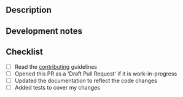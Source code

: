 ## Description
<!-- Why was this PR created? -->

## Development notes
<!-- What have you changed, and how has this been tested? -->

## Checklist

- [ ] Read the [contributing](https://github.com/quantumblacklabs/kedro/blob/master/CONTRIBUTING.md) guidelines
- [ ] Opened this PR as a 'Draft Pull Request' if it is work-in-progress
- [ ] Updated the documentation to reflect the code changes
- [ ] Added tests to cover my changes
